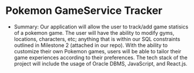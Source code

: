 # Pokemon GameService Tracker 
* Summary: Our application will allow the user to track/add game statisics of a pokemon game. The user will have the ability to modify gyms, locations, characters, etc; anything that is within our SQL constraints outlined in Milestone 2 (attached in our repo).  With the ability to customize their own Pokemon games, users will be able to tailor their game experiences according to their preferences. The tech stack of the project will include the usage of Oracle DBMS, JavaScript, and React.js.
